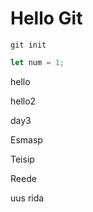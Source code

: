 # Hello Git

``git init``

```javascript
let num = 1;
```

hello

hello2

day3

Esmasp

Teisip

Reede

uus rida
